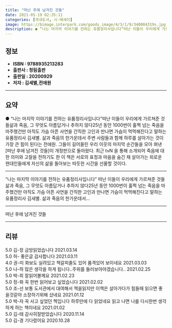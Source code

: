 ```yaml
---
title: "떠난 후에 남겨진 것들"
date: 2021-05-19 02:35:11
categories: [국내도서, 시-에세이]
image: https://bimage.interpark.com/goods_image/4/3/1/9/340004319s.jpg
description: ● “나는 마지막 이야기를 전하는 유품정리사입니다”떠난 이들이 우리에게 가르쳐준 것들삶과 죽음, 그 무엇도 아름답거나 추하지 않다25년 동안 1000번이 훌쩍 넘는 죽음을 마주했건만 아직도 가슴 아픈 사연을 간직한 고인과 만나면 가슴이 먹먹해진다고 말하는 유품정리사 김새별. 삶과 죽음
---
```


## **정보**

- **ISBN : 9788935213283**
- **출판사 : 청림출판**
- **출판일 : 20200929**
- **저자 : 김세별,전애원**

------



## **요약**

●  “나는 마지막 이야기를 전하는 유품정리사입니다”떠난 이들이 우리에게 가르쳐준 것들삶과 죽음, 그 무엇도 아름답거나 추하지 않다25년 동안 1000번이 훌쩍 넘는 죽음을 마주했건만 아직도 가슴 아픈 사연을 간직한 고인과 만나면 가슴이 먹먹해진다고 말하는 유품정리사 김새별. 삶과 죽음의 한가운데서 주변 사람들과 함께 하루를 살아가는 것이 가장 큰 힘이 된다는 전애원. 그들이 길어올린 우리 이웃의 마지막 순간들을 모아 펴낸 [떠난 후에 남겨진 것들]이 개정판으로 돌아왔다.  최근 tvN 을 통해 소개되어 죽음에 대한 의미와 고찰을 전하기도 한 이 책은 서로의 표정과 마음을 숨긴 채 살아가는 외로운 현대인들에게 자신의 삶을 돌아보는 따듯한 시간을 선물할 것이다.

------

“나는 마지막 이야기를 전하는 유품정리사입니다”
떠난 이들이 우리에게 가르쳐준 것들
삶과 죽음, 그 무엇도 아름답거나 추하지 않다25년 동안 1000번이 훌쩍 넘는 죽음을 마주했건만 아직도 가슴 아픈 사연을 간직한 고인과 만나면 가슴이 먹먹해진다고 말하는 유품정리사 김새별. 삶과 죽음의 한가운데서... 

------


떠난 후에 남겨진 것들 

------


## **리뷰** 

5.0 김-정 금방읽었습니다
 2021.03.14 <br/>5.0 허- 좋은글 감사합니다 2021.03.11 <br/>4.0 권-미 화보도 실려있고 책갈피줄도 있어 품격있어 보이네요 2021.03.03 <br/>5.0 나-하 많은 생각을 하게 됩니다..주위를 둘러보아야겠습니다.. 2021.02.25 <br/>5.0 박-희 잘읽어볼께요 2021.02.23 <br/>5.0 정-화 꼭 한번 읽어보고  싶었습니다 2021.02.02 <br/>5.0 조-선 보통 도서관에서 대여해서 책을읽지만 이책은 살아가다가 힘들때 읽으면 좋을것같아 소장하기위해 샀네요 2021.01.12 <br/>5.0 박-자 꼭 사고 싶었던 첵입니다
하루만에 다 읽었네요 읽고 나면 나를 다시한번 생각하게 하는 책이네요 2021.01.02 <br/>5.0 김-태 감사히잘받았습니다 2020.11.14 <br/>5.0 김-경 기다렸어요 2020.10.28 <br/>